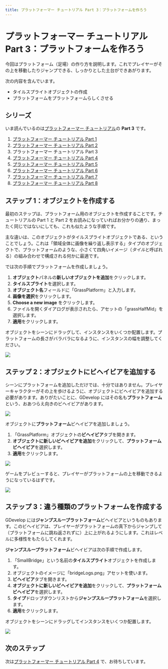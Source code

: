 ```yaml
---
title: プラットフォーマー チュートリアル Part 3：プラットフォームを作ろう
---
```

# プラットフォーマー チュートリアル Part 3：プラットフォームを作ろう

今回はプラットフォーム（足場）の作り方を説明します。これでプレイヤーがその上を移動したりジャンプできる、しっかりとした土台ができあがります。

次の内容を含んでいます。

* タイルスプライトオブジェクトの作成
* プラットフォームをプラットフォームらしくさせる

## シリーズ

いま読んでいるのは[プラットフォーマー チュートリアル](/ja/gdevelop5/tutorials/platformer/start)の **Part 3** です。

1. [プラットフォーマー チュートリアル Part 1](/ja/gdevelop5/tutorials/platformer/start)
2. [プラットフォーマー チュートリアル Part 2](/ja/gdevelop5/tutorials/platformer/part-2)
3. プラットフォーマー チュートリアル Part 3
4. [プラットフォーマー チュートリアル Part 4](/ja/gdevelop5/tutorials/platformer/part-4)
5. [プラットフォーマー チュートリアル Part 5](/ja/gdevelop5/tutorials/platformer/part-5)
6. [プラットフォーマー チュートリアル Part 6](/ja/gdevelop5/tutorials/platformer/part-6)
7. [プラットフォーマー チュートリアル Part 7](/ja/gdevelop5/tutorials/platformer/part-7)
8. [プラットフォーマー チュートリアル Part 8](/ja/gdevelop5/tutorials/platformer/part-8)


## ステップ 1：オブジェクトを作成する

最初のステップは、プラットフォーム用のオブジェクトを作成することです。チュートリアルの Part 1 と Part 2 をお読みになっていればお分かりの通り、まったく同じではないにしても、これも似たような手順です。

主な違いは、このオブジェクトがタイルスプライトオブジェクトである、ということでしょう。これは「領域全体に画像を繰り返し表示する」タイプのオブジェクトで、プラットフォームのような、小さくて四角いイメージ（*タイル*と呼ばれる）の組み合わせで構成される何かに最適です。

では次の手順でプラットフォームを作成しましょう。

1. **オブジェクト**パネルの**新しいオブジェクトを追加**をクリックします。
2. **タイルスプライト**を選択します。
3. **オブジェクト名**フィールドに「GrassPlatform」と入力します。
4. **画像を選択**をクリックします。
5. **Choose a new image** をクリックします。
6. ファイルを開くダイアログが表示されたら、アセットの「grassHalfMid」を選択します。
7. **適用**をクリックします。

オブジェクトをシーンにドラッグして、インスタンスをいくつか配置します。プラットフォームの長さがバラバラになるように、インスタンスの幅を調整してください。

![](/gdevelop5/tutorials/platformer/grass-platform-resize.gif)

## ステップ 2：オブジェクトにビヘイビアを追加する

シーンにプラットフォームを追加しただけでは、十分ではありません。プレイヤーキャラクターがその上を歩けるように、オブジェクトにビヘイビアを追加する必要があります。ありがたいことに、GDevelop にはその名も**プラットフォーム**という、おあつらえ向きのビヘイビアがあります。

![](/gdevelop5/tutorials/platformer/platform-behavior.jpg)

オブジェクトに**プラットフォーム**ビヘイビアを追加しましょう。

1. 「GrassPlatform」オブジェクトの**ビヘイビア**タブを開きます。
2. **オブジェクトに新しいビヘイビアを追加**をクリックして、**プラットフォームビヘイビア**を選択します。
3. **適用**をクリックします。

![](/gdevelop5/tutorials/platformer/grass-platform-add-behavior.jpg)

ゲームをプレビューすると、プレイヤーがプラットフォームの上を移動できるようになっているはずです。

![](/gdevelop5/tutorials/platformer/grass-platform-behavior.gif)

## ステップ 3：違う種類のプラットフォームを作成する

GDevelop には**ジャンプスループラットフォーム**ビヘイビアというものもあります。このビヘイビアは、プレイヤーがプラットフォームの真下からジャンプして（プラットフォームに跳ね返されずに）上に上がれるようにします。これはレベルに多様性をもたらしてくれます。

**ジャンプスループラットフォーム**ビヘイビアは次の手順で作成します。

1. 「SmallBridge」という名前の**タイルスプライト**オブジェクトを作成します。
2. オブジェクトのイメージに「bridgeLogs.png」アセットを使います。
3. **ビヘイビア**タブを開きます。
4. **オブジェクトに新しいビヘイビアを追加**をクリックして、**プラットフォームビヘイビア**を選択します。
6. **タイプ**ドロップダウンリストから**ジャンプスループラットフォーム**を選択します。
7. **適用**をクリックします。

オブジェクトをシーンにドラッグしてインスタンスをいくつか配置します。

![](/gdevelop5/tutorials/platformer/jump-thru-platform-preview.gif)

## 次のステップ

次は[プラットフォーマー チュートリアル Part 4](/ja/gdevelop5/tutorials/platformer/part-4) で、お待ちしています。